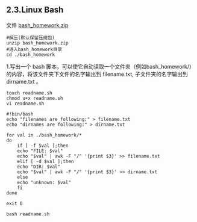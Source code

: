 ## 2.3.Linux Bash

文件 [bash_homework.zip](https://cloud.tsinghua.edu.cn/d/ad22768345664924b202/files/?p=%2FFiles%2FPART_I%2F2.linux%2Fbash_homework.zip)

```shell
#解压(默认保留压缩包)
unzip bash_homework.zip
#进入bash_homework目录
cd ./bash_homework
```

1.写出一个 bash 脚本，可以使它自动读取一个文件夹（例如bash_homework/）的内容，将该文件夹下文件的名字输出到 filename.txt, 子文件夹的名字输出到 dirname.txt 。

```shell
touch readname.sh
chmod u+x readname.sh
vi readname.sh
```

```shell
#!bin/bash
echo "filenames are following:" > filename.txt
echo "dirnames are following:" > dirname.txt

for val in ./bash_homework/*
do
	if [ -f $val ];then
	echo "FILE: $val"
	echo "$val" | awk -F "/" '{print $3}' >> filename.txt
	elif [ -d $val ];then
	echo "DIR: $val"
	echo "$val" | awk -F "/" '{print $3}' >> dirname.txt
	else
	echo "unknown: $val"
	fi
done

exit 0
```

```shell
bash readname.sh
```
